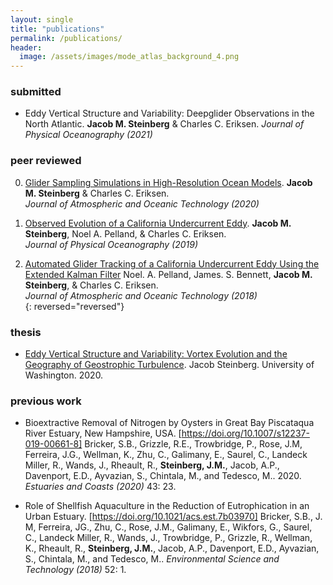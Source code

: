 ```yaml
---
layout: single
title: "publications"
permalink: /publications/
header:
  image: /assets/images/mode_atlas_background_4.png
---
```


### submitted 
- Eddy Vertical Structure and Variability: Deepglider Observations in the North Atlantic.
  **Jacob M. Steinberg** & Charles C. Eriksen. 
  *Journal of Physical Oceanography (2021)*

### peer reviewed 
0.  [Glider Sampling Simulations in High-Resolution Ocean Models][3].
    **Jacob M. Steinberg** & Charles C. Eriksen.  
    *Journal of Atmospheric and Oceanic Technology (2020)* 

0.  [Observed Evolution of a California Undercurrent Eddy][2].
    **Jacob M. Steinberg**, Noel A. Pelland, & Charles C. Eriksen.  
    *Journal of Physical Oceanography (2019)* 

0.  [Automated Glider Tracking of a California Undercurrent Eddy Using the Extended Kalman Filter][1]
    Noel. A. Pelland, James. S. Bennett, **Jacob M. Steinberg**, & Charles C. Eriksen.  
    *Journal of Atmospheric and Oceanic Technology (2018)*  
{: reversed="reversed"}

### thesis 
- [Eddy Vertical Structure and Variability: Vortex Evolution and the Geography of Geostrophic Turbulence](https://search.proquest.com/openview/60e28d852cdea92c54abfb9155a59ee5/1?pq-origsite=gscholar&cbl=18750&diss=y). Jacob Steinberg. University of Washington. 2020.

### previous work
- Bioextractive Removal of Nitrogen by Oysters in Great Bay Piscataqua River Estuary, New Hampshire, USA. [https://doi.org/10.1007/s12237-019-00661-8]
  Bricker, S.B., Grizzle, R.E., Trowbridge, P., Rose, J.M, Ferreira, J.G., Wellman, K., Zhu, C., Galimany, E., Saurel, C., Landeck Miller, R., Wands, J., Rheault, R., **Steinberg, J.M.**, Jacob, A.P., Davenport, E.D., Ayvazian, S., Chintala, M., and Tedesco, M.. 2020. *Estuaries and Coasts (2020)* 43: 23.
  
- Role of Shellfish Aquaculture in the Reduction of Eutrophication in an Urban Estuary. [https://doi.org/10.1021/acs.est.7b03970] Bricker, S.B., J. M, Ferreira, JG., Zhu, C., Rose, J.M., Galimany, E., Wikfors, G., Saurel, C., Landeck Miller, R., Wands, J., Trowbridge, P., Grizzle, R., Wellman, K., Rheault, R., **Steinberg, J.M.**, Jacob, A.P., Davenport, E.D., Ayvazian, S., Chintala, M., and Tedesco, M.. *Environmental Science and Technology (2018)* 52: 1.

[1]: /assets/documents/pelland_et_al_2018.pdf
[2]: /assets/documents/steinberg_et_al_2019.pdf
[3]: /assets/documents/steinberg_and_eriksen_2020.pdf

